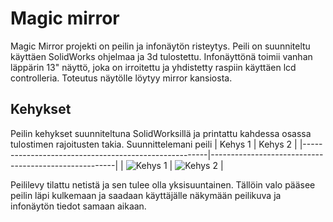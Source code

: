# Magic mirror


Magic Mirror projekti on peilin ja infonäytön risteytys. Peili on suunniteltu käyttäen SolidWorks ohjelmaa ja 3d tulostettu. Infonäyttönä toimii vanhan läppärin 13" näyttö, joka on irroitettu ja yhdistetty raspiin käyttäen lcd controlleria. Toteutus näytölle löytyy mirror kansiosta.


## Kehykset

Peilin kehykset suunniteltuna SolidWorksillä ja printattu kahdessa osassa tulostimen rajoitusten takia. Suunnittelemani peili 
| Kehys 1                                              | Kehys 2                                              |
|------------------------------------------------------|------------------------------------------------------|
| ![Kehys 1](https://github.com/araatikainen/magicmirror/assets/107348864/83f7ab36-1978-450e-af72-b5ebea3708b1) | ![Kehys 2](https://github.com/araatikainen/magicmirror/assets/107348864/1c0a9200-3d68-4f37-9f7d-c4d98854141d) |

Peililevy tilattu netistä ja sen tulee olla yksisuuntainen. Tällöin valo pääsee peilin läpi kulkemaan ja saadaan käyttäjälle näkymään peilikuva ja infonäytön tiedot samaan aikaan.
